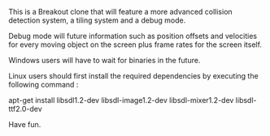 This is a Breakout clone that will feature a more advanced collision detection system, a tiling system and a debug mode. 

Debug mode will future information such as position offsets and velocities for every moving object on the screen plus frame rates for the screen itself.

Windows users will have to wait for binaries in the future.

Linux users should first install the required dependencies by executing the following command :

apt-get install libsdl1.2-dev libsdl-image1.2-dev libsdl-mixer1.2-dev libsdl-ttf2.0-dev

Have fun.
